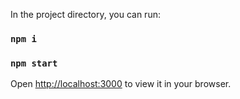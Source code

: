 
In the project directory, you can run:
### `npm i`
### `npm start`

Open [http://localhost:3000](http://localhost:3000) to view it in your browser.

